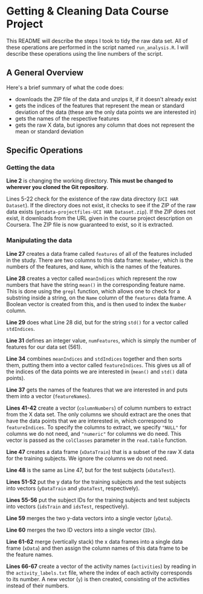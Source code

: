 # Getting & Cleaning Data Course Project
This README will describe the steps I took to tidy the raw data set. All of these operations are performed in the script named `run_analysis.R`. I will describe these operations using the line numbers of the script.

## A General Overview
Here's a brief summary of what the code does:
- downloads the ZIP file of the data and unzips it, if it doesn't already exist
- gets the indices of the features that represent the mean or standard deviation of the data (these are the only data points we are interested in)
- gets the names of the respective features
- gets the raw X data, but ignores any column that does not represent the mean or standard deviation


## Specific Operations
### Getting the data
**Line 2** is changing the working directory. **This must be changed to wherever you cloned the Git repository.**

Lines 5-22 check for the existence of the raw data directory (`UCI HAR Dataset`). If the directory does not exist, it checks to see if the ZIP of the raw data exists (`getdata-projectfiles-UCI HAR Dataset.zip`). If the ZIP does not exist, it downloads from the URL given in the course project description on Coursera. The ZIP file is now guaranteed to exist, so it is extracted.


### Manipulating the data
**Line 27** creates a data frame called `features` of all of the features included in the study. There are two columns to this data frame: `Number`, which is the numbers of the features, and `Name`, which is the names of the features.

**Line 28** creates a vector called `meanIndices` which represent the row numbers that have the string `mean()` in the corresponding feature name. This is done using the `grepl` function, which allows one to check for a substring inside a string, on the `Name` column of the `features` data frame. A Boolean vector is created from this, and is then used to index the `Number` column.

**Line 29** does what Line 28 did, but for the string `std()` for a vector called `stdIndices`.

**Line 31** defines an integer value, `numFeatures`, which is simply the number of features for our data set (561).

**Line 34** combines `meanIndices` and `stdIndices` together and then sorts them, putting them into a vector called `featureIndices`. This gives us all of the indices of the data points we are interested in (`mean()` and `std()` data points).

**Line 37** gets the names of the features that we are interested in and puts them into a vector (`featureNames`).

**Lines 41-42** create a vector (`columnNumbers`) of column numbers to extract from the X data set. The only columns we should extract are the ones that have the data points that we are interested in, which correspond to `featureIndices`. To specify the columns to extract, we specify `"NULL"` for columns we do not need, and `"numeric"` for columns we do need. This vector is passed as the `colClasses` parameter in the `read.table` function.

**Line 47** creates a data frame (`xDataTrain`) that is a subset of the raw X data for the training subjects. We ignore the columns we do not need.

**Line 48** is the same as Line 47, but for the test subjects (`xDataTest`).

**Lines 51-52** put the y data for the training subjects and the test subjects into vectors (`yDataTrain` and `yDataTest`, respectively).

**Lines 55-56** put the subject IDs for the training subjects and test subjects into vectors (`idsTrain` and `idsTest`, respectively).

**Line 59** merges the two y-data vectors into a single vector (`yData`).

**Line 60** merges the two ID vectors into a single vector (`IDs`).

**Line 61-62** merge (vertically stack) the x data frames into a single data frame (`xData`) and then assign the column names of this data frame to be the feature names.

**Lines 66-67** create a vector of the activity names (`activities`) by reading in the `activity_labels.txt` file, where the index of each activity corresponds to its number. A new vector (`y`) is then created, consisting of the activities instead of their numbers.